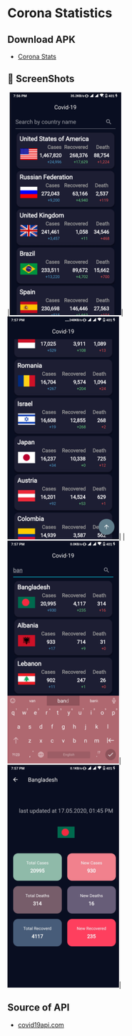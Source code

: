 # Corona Statistics
 
## Download APK
* [Corona Stats](https://drive.google.com/open?id=12ZgQdkufa-FwG3vYasqA7GDaZ623aKWd)

## 📸 ScreenShots


|<img src="ss/1.jpg" width="250">|<img src="ss/2.jpg" width="250">|
|<img src="ss/3.jpg" width="250">|<img src="ss/4.jpg" width="250">|


## Source of API
* [covid19api.com](https://covid19api.com/)
